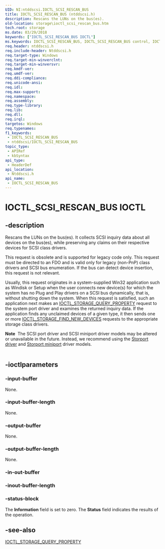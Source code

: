 ```yaml
---
UID: NI:ntddscsi.IOCTL_SCSI_RESCAN_BUS
title: IOCTL_SCSI_RESCAN_BUS (ntddscsi.h)
description: Rescans the LUNs on the bus(es).
old-location: storage\ioctl_scsi_rescan_bus.htm
tech.root: storage
ms.date: 03/29/2018
keywords: ["IOCTL_SCSI_RESCAN_BUS IOCTL"]
ms.keywords: IOCTL_SCSI_RESCAN_BUS, IOCTL_SCSI_RESCAN_BUS control, IOCTL_SCSI_RESCAN_BUS control code [Storage Devices], k307_36067418-9daa-4fed-a8a6-98fe65ca7fe2.xml, ntddscsi/IOCTL_SCSI_RESCAN_BUS, storage.ioctl_scsi_rescan_bus
req.header: ntddscsi.h
req.include-header: Ntddscsi.h
req.target-type: Windows
req.target-min-winverclnt: 
req.target-min-winversvr: 
req.kmdf-ver: 
req.umdf-ver: 
req.ddi-compliance: 
req.unicode-ansi: 
req.idl: 
req.max-support: 
req.namespace: 
req.assembly: 
req.type-library: 
req.lib: 
req.dll: 
req.irql: 
targetos: Windows
req.typenames: 
f1_keywords:
 - IOCTL_SCSI_RESCAN_BUS
 - ntddscsi/IOCTL_SCSI_RESCAN_BUS
topic_type:
 - APIRef
 - kbSyntax
api_type:
 - HeaderDef
api_location:
 - Ntddscsi.h
api_name:
 - IOCTL_SCSI_RESCAN_BUS
---
```


# IOCTL_SCSI_RESCAN_BUS IOCTL


## -description

Rescans the LUNs on the bus(es). It collects SCSI inquiry data about all devices on the bus(es), while preserving any claims on their respective devices for SCSI class drivers. 

This request is obsolete and is supported for legacy code only. This request must be directed to an FDO and is valid only for legacy (non-PnP) class drivers and SCSI bus enumeration. If the bus can detect device insertion, this request is not relevant.

Usually, this request originates in a system-supplied Win32 application such as Windisk or Setup when the user connects new device(s) for which the system has no Plug and Play drivers on a SCSI bus dynamically, that is, without shutting down the system. When this request is satisfied, such an application next makes an <a href="/windows-hardware/drivers/ddi/ntddstor/ni-ntddstor-ioctl_storage_query_property">IOCTL_STORAGE_QUERY_PROPERTY</a> request to the system port driver and examines the returned inquiry data. If the application finds any unclaimed devices of a given type, it then sends one or more <a href="/windows-hardware/drivers/ddi/ntddstor/ni-ntddstor-ioctl_storage_find_new_devices">IOCTL_STORAGE_FIND_NEW_DEVICES</a> requests to the appropriate storage class drivers.


<div class="alert"><b>Note</b>  The SCSI port driver and SCSI miniport driver models may be altered or unavailable in the future. Instead, we recommend using the <a href="/windows-hardware/drivers/storage/storport-driver-overview">Storport driver</a> and <a href="/windows-hardware/drivers/storage/storport-miniport-drivers">Storport miniport</a> driver models.</div><div> </div>

## -ioctlparameters

### -input-buffer

None.

### -input-buffer-length

None.

### -output-buffer

None.

### -output-buffer-length

None.

### -in-out-buffer

### -inout-buffer-length

### -status-block

The <b>Information</b> field is set to zero. The <b>Status</b> field indicates the results of the operation.

## -see-also

<a href="/windows-hardware/drivers/ddi/ntddstor/ni-ntddstor-ioctl_storage_query_property">IOCTL_STORAGE_QUERY_PROPERTY</a>
